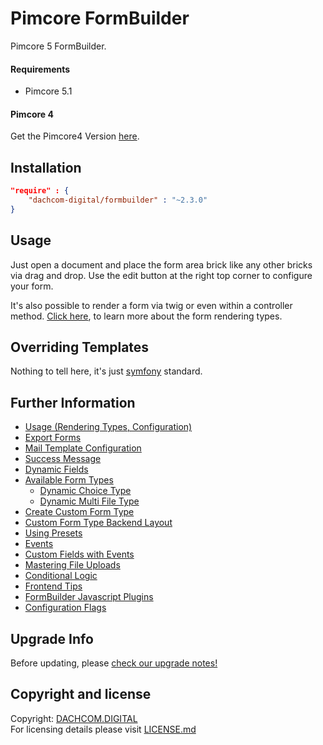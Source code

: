 # Pimcore FormBuilder
Pimcore 5 FormBuilder.

#### Requirements
* Pimcore 5.1

#### Pimcore 4 
Get the Pimcore4 Version [here](https://github.com/dachcom-digital/pimcore-formbuilder/tree/pimcore4).

## Installation

```json
"require" : {
    "dachcom-digital/formbuilder" : "~2.3.0"
}
```

## Usage
Just open a document and place the form area brick like any other bricks via drag and drop. 
Use the edit button at the right top corner to configure your form.

It's also possible to render a form via twig or even within a controller method. [Click here](docs/0_Usage.md), to learn more about the form rendering types.

## Overriding Templates
Nothing to tell here, it's just [symfony](https://symfony.com/doc/current/templating/overriding.html) standard.

## Further Information
- [Usage (Rendering Types, Configuration)](docs/0_Usage.md)
- [Export Forms](docs/1_ExportForms.md)
- [Mail Template Configuration](docs/10_MailTemplates.md)
- [Success Message](docs/11_SuccessMessage.md)
- [Dynamic Fields](docs/20_AjaxForms.md)
- [Available Form Types](docs/30_FormTypes.md)
  - [Dynamic Choice Type](docs/82_DynamicChoice.md)
  - [Dynamic Multi File Type](docs/80_FileUpload.md)
- [Create Custom Form Type](docs/40_CustomFormType.md)
- [Custom Form Type Backend Layout](docs/50_CustomFormTypeBackendLayout.md)
- [Using Presets](docs/60_Presets.md)
- [Events](docs/70_Events.md)
- [Custom Fields with Events](docs/71_CustomFields.md)
- [Mastering File Uploads](docs/80_FileUpload.md)
- [Conditional Logic](docs/81_ConditionalLogic.md)
- [Frontend Tips](docs/90_FrontendTips.md)
- [FormBuilder Javascript Plugins](docs/91_Javascript.md)
- [Configuration Flags](docs/100_ConfigurationFlags.md)

## Upgrade Info
Before updating, please [check our upgrade notes!](UPGRADE.md)

## Copyright and license
Copyright: [DACHCOM.DIGITAL](http://dachcom-digital.ch)  
For licensing details please visit [LICENSE.md](LICENSE.md)  